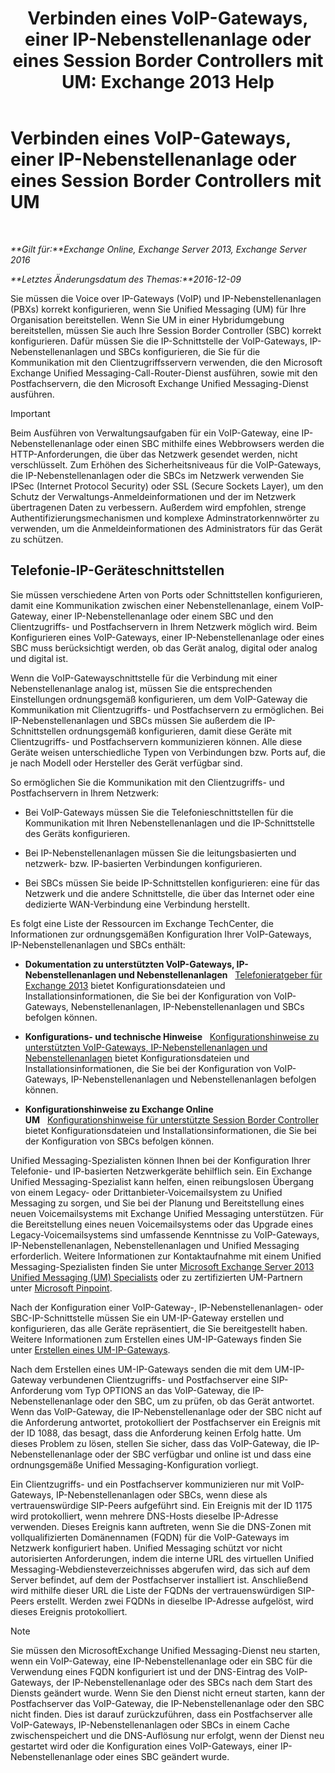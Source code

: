 ﻿---
title: 'Verbinden eines VoIP-Gateways, einer IP-Nebenstellenanlage oder eines Session Border Controllers mit UM: Exchange 2013 Help'
TOCTitle: Verbinden eines VoIP-Gateways, einer IP-Nebenstellenanlage oder eines Session Border Controllers mit UM
ms:assetid: a7cecf59-b93a-413b-bb88-29f2669ef2cf
ms:mtpsurl: https://technet.microsoft.com/de-de/library/Bb124084(v=EXCHG.150)
ms:contentKeyID: 50554889
ms.date: 04/24/2018
mtps_version: v=EXCHG.150
ms.translationtype: HT
---

# Verbinden eines VoIP-Gateways, einer IP-Nebenstellenanlage oder eines Session Border Controllers mit UM

 

_**Gilt für:**Exchange Online, Exchange Server 2013, Exchange Server 2016_

_**Letztes Änderungsdatum des Themas:**2016-12-09_

Sie müssen die Voice over IP-Gateways (VoIP) und IP-Nebenstellenanlagen (PBXs) korrekt konfigurieren, wenn Sie Unified Messaging (UM) für Ihre Organisation bereitstellen. Wenn Sie UM in einer Hybridumgebung bereitstellen, müssen Sie auch Ihre Session Border Controller (SBC) korrekt konfigurieren. Dafür müssen Sie die IP-Schnittstelle der VoIP-Gateways, IP-Nebenstellenanlagen und SBCs konfigurieren, die Sie für die Kommunikation mit den Clientzugriffsservern verwenden, die den Microsoft Exchange Unified Messaging-Call-Router-Dienst ausführen, sowie mit den Postfachservern, die den Microsoft Exchange Unified Messaging-Dienst ausführen.


> [!IMPORTANT]
> Beim Ausführen von Verwaltungsaufgaben für ein VoIP-Gateway, eine IP-Nebenstellenanlage oder einen SBC mithilfe eines Webbrowsers werden die HTTP-Anforderungen, die über das Netzwerk gesendet werden, nicht verschlüsselt. Zum Erhöhen des Sicherheitsniveaus für die VoIP-Gateways, die IP-Nebenstellenanlagen oder die SBCs im Netzwerk verwenden Sie IPSec (Internet Protocol Security) oder SSL (Secure Sockets Layer), um den Schutz der Verwaltungs-Anmeldeinformationen und der im Netzwerk übertragenen Daten zu verbessern. Außerdem wird empfohlen, strenge Authentifizierungsmechanismen und komplexe Adminstratorkennwörter zu verwenden, um die Anmeldeinformationen des Administrators für das Gerät zu schützen.



## Telefonie-IP-Geräteschnittstellen

Sie müssen verschiedene Arten von Ports oder Schnittstellen konfigurieren, damit eine Kommunikation zwischen einer Nebenstellenanlage, einem VoIP-Gateway, einer IP-Nebenstellenanlage oder einem SBC und den Clientzugriffs- und Postfachservern in Ihrem Netzwerk möglich wird. Beim Konfigurieren eines VoIP-Gateways, einer IP-Nebenstellenanlage oder eines SBC muss berücksichtigt werden, ob das Gerät analog, digital oder analog und digital ist.

Wenn die VoIP-Gatewayschnittstelle für die Verbindung mit einer Nebenstellenanlage analog ist, müssen Sie die entsprechenden Einstellungen ordnungsgemäß konfigurieren, um dem VoIP-Gateway die Kommunikation mit Clientzugriffs- und Postfachservern zu ermöglichen. Bei IP-Nebenstellenanlagen und SBCs müssen Sie außerdem die IP-Schnittstellen ordnungsgemäß konfigurieren, damit diese Geräte mit Clientzugriffs- und Postfachservern kommunizieren können. Alle diese Geräte weisen unterschiedliche Typen von Verbindungen bzw. Ports auf, die je nach Modell oder Hersteller des Gerät verfügbar sind.

So ermöglichen Sie die Kommunikation mit den Clientzugriffs- und Postfachservern in Ihrem Netzwerk:

  - Bei VoIP-Gateways müssen Sie die Telefonieschnittstellen für die Kommunikation mit Ihren Nebenstellenanlagen und die IP-Schnittstelle des Geräts konfigurieren.

  - Bei IP-Nebenstellenanlagen müssen Sie die leitungsbasierten und netzwerk- bzw. IP-basierten Verbindungen konfigurieren.

  - Bei SBCs müssen Sie beide IP-Schnittstellen konfigurieren: eine für das Netzwerk und die andere Schnittstelle, die über das Internet oder eine dedizierte WAN-Verbindung eine Verbindung herstellt.

Es folgt eine Liste der Ressourcen im Exchange TechCenter, die Informationen zur ordnungsgemäßen Konfiguration Ihrer VoIP-Gateways, IP-Nebenstellenanlagen und SBCs enthält:

  - **Dokumentation zu unterstützten VoIP-Gateways, IP-Nebenstellenanlagen und Nebenstellenanlagen**   [Telefonieratgeber für Exchange 2013](telephony-advisor-for-exchange-2013-exchange-2013-help.md) bietet Konfigurationsdateien und Installationsinformationen, die Sie bei der Konfiguration von VoIP-Gateways, Nebenstellenanlagen, IP-Nebenstellenanlagen und SBCs befolgen können.

  - **Konfigurations- und technische Hinweise**   [Konfigurationshinweise zu unterstützten VoIP-Gateways, IP-Nebenstellenanlagen und Nebenstellenanlagen](configuration-notes-for-supported-voip-gateways-ip-pbxs-and-pbxs-exchange-2013-help.md) bietet Konfigurationsdateien und Installationsinformationen, die Sie bei der Konfiguration von VoIP-Gateways, IP-Nebenstellenanlagen und Nebenstellenanlagen befolgen können.

  - **Konfigurationshinweise zu Exchange Online UM**   [Konfigurationshinweise für unterstützte Session Border Controller](configuration-notes-for-supported-session-border-controllers-exchange-2013-help.md) bietet Konfigurationsdateien und Installationsinformationen, die Sie bei der Konfiguration von SBCs befolgen können.

Unified Messaging-Spezialisten können Ihnen bei der Konfiguration Ihrer Telefonie- und IP-basierten Netzwerkgeräte behilflich sein. Ein Exchange Unified Messaging-Spezialist kann helfen, einen reibungslosen Übergang von einem Legacy- oder Drittanbieter-Voicemailsystem zu Unified Messaging zu sorgen, und Sie bei der Planung und Bereitstellung eines neuen Voicemailsystems mit Exchange Unified Messaging unterstützen. Für die Bereitstellung eines neuen Voicemailsystems oder das Upgrade eines Legacy-Voicemailsystems sind umfassende Kenntnisse zu VoIP-Gateways, IP-Nebenstellenanlagen, Nebenstellenanlagen und Unified Messaging erforderlich. Weitere Informationen zur Kontaktaufnahme mit einem Unified Messaging-Spezialisten finden Sie unter [Microsoft Exchange Server 2013 Unified Messaging (UM) Specialists](https://go.microsoft.com/fwlink/p/?linkid=262708) oder zu zertifizierten UM-Partnern unter [Microsoft Pinpoint](https://go.microsoft.com/fwlink/p/?linkid=261951).

Nach der Konfiguration einer VoIP-Gateway-, IP-Nebenstellenanlagen- oder SBC-IP-Schnittstelle müssen Sie ein UM-IP-Gateway erstellen und konfigurieren, das alle Geräte repräsentiert, die Sie bereitgestellt haben. Weitere Informationen zum Erstellen eines UM-IP-Gateways finden Sie unter [Erstellen eines UM-IP-Gateways](create-a-um-ip-gateway-exchange-2013-help.md).

Nach dem Erstellen eines UM-IP-Gateways senden die mit dem UM-IP-Gateway verbundenen Clientzugriffs- und Postfachserver eine SIP-Anforderung vom Typ OPTIONS an das VoIP-Gateway, die IP-Nebenstellenanlage oder den SBC, um zu prüfen, ob das Gerät antwortet. Wenn das VoIP-Gateway, die IP-Nebenstellenanlage oder der SBC nicht auf die Anforderung antwortet, protokolliert der Postfachserver ein Ereignis mit der ID 1088, das besagt, dass die Anforderung keinen Erfolg hatte. Um dieses Problem zu lösen, stellen Sie sicher, dass das VoIP-Gateway, die IP-Nebenstellenanlage oder der SBC verfügbar und online ist und dass eine ordnungsgemäße Unified Messaging-Konfiguration vorliegt.

Ein Clientzugriffs- und ein Postfachserver kommunizieren nur mit VoIP-Gateways, IP-Nebenstellenanlagen oder SBCs, wenn diese als vertrauenswürdige SIP-Peers aufgeführt sind. Ein Ereignis mit der ID 1175 wird protokolliert, wenn mehrere DNS-Hosts dieselbe IP-Adresse verwenden. Dieses Ereignis kann auftreten, wenn Sie die DNS-Zonen mit vollqualifizierten Domänennamen (FQDN) für die VoIP-Gateways im Netzwerk konfiguriert haben. Unified Messaging schützt vor nicht autorisierten Anforderungen, indem die interne URL des virtuellen Unified Messaging-Webdiensteverzeichnisses abgerufen wird, das sich auf dem Server befindet, auf dem der Postfachserver installiert ist. Anschließend wird mithilfe dieser URL die Liste der FQDNs der vertrauenswürdigen SIP-Peers erstellt. Werden zwei FQDNs in dieselbe IP-Adresse aufgelöst, wird dieses Ereignis protokolliert.


> [!NOTE]
> Sie müssen den MicrosoftExchange Unified Messaging-Dienst neu starten, wenn ein VoIP-Gateway, eine IP-Nebenstellenanlage oder ein SBC für die Verwendung eines FQDN konfiguriert ist und der DNS-Eintrag des VoIP-Gateways, der IP-Nebenstellenanlage oder des SBCs nach dem Start des Diensts geändert wurde. Wenn Sie den Dienst nicht erneut starten, kann der Postfachserver das VoIP-Gateway, die IP-Nebenstellenanlage oder den SBC nicht finden. Dies ist darauf zurückzuführen, dass ein Postfachserver alle VoIP-Gateways, IP-Nebenstellenanlagen oder SBCs in einem Cache zwischenspeichert und die DNS-Auflösung nur erfolgt, wenn der Dienst neu gestartet wird oder die Konfiguration eines VoIP-Gateways, einer IP-Nebenstellenanlage oder eines SBC geändert wurde.


